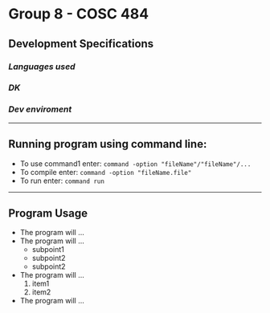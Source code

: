 # Group 8 - COSC 484
## Development Specifications
### *Languages used*
### *DK*
### *Dev enviroment*
***
## Running program using command line:
 * To use command1 enter: `command -option "fileName"/"fileName"/...`
 * To compile enter: `command -option "fileName.file"`
 * To run enter: `command run`
***
## Program Usage
 * The program will ...
 * The program will ...
    - subpoint1
    - subpoint2
    - subpoint2
 * The program will ...
    1. item1
    2. item2
 * The program will ...